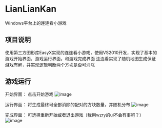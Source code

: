 # LianLianKan
Windows平台上的连连看小游戏

## 项目说明
使用第三方图形库EasyX实现的连连看小游戏，使用VS2010开发，实现了基本的游戏开始界面，游戏运行界面，和游戏完成界面
连连看实现了随机地图生成保证游戏有解，并实现逻辑判断两个方块是否可消除

## 游戏运行
开始界面：
点击开始游戏
![image](https://user-images.githubusercontent.com/47135824/133362359-a97815e2-927f-4da8-a59f-308b8a4f2d79.png)

运行界面：
将生成最终可全部消除的配对的方块数量，并随机分布
![image](https://user-images.githubusercontent.com/47135824/133362413-c78a8ba6-4686-42ad-bcfd-1c2dee865c64.png)

完成界面：
可选择重新开始或者退出游戏（我用wzry的ui不会有事吧？）
![image](https://user-images.githubusercontent.com/47135824/133362712-23aa2b60-3b1c-456a-a46f-b6de82923cf2.png)
